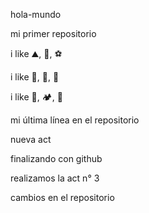 hola-mundo

mi primer repositorio

i like ⛰️, 🍔, ⚽

i like 🎵, 🎸, 🍺

i like 🍕, 🏕️, 🌊

mi última línea en el repositorio

nueva act

finalizando con github

realizamos la act n° 3

cambios en el repositorio

